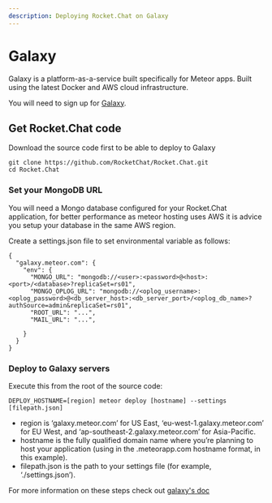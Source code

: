 ```yaml
---
description: Deploying Rocket.Chat on Galaxy
---
```


# Galaxy

Galaxy is a platform-as-a-service built specifically for Meteor apps. Built using the latest Docker and AWS cloud infrastructure.

You will need to sign up for [Galaxy](https://www.meteor.com/hosting/).

## Get Rocket.Chat code

Download the source code first to be able to deploy to Galaxy

```
git clone https://github.com/RocketChat/Rocket.Chat.git
cd Rocket.Chat
```

### Set your MongoDB URL

You will need a Mongo database configured for your Rocket.Chat application, for better performance as meteor hosting uses AWS it is advice you setup your database in the same AWS region.

Create a settings.json file to set environmental variable as follows:

```
{
  "galaxy.meteor.com": {
    "env": {
      "MONGO_URL": "mongodb://<user>:<password>@<host>:<port>/<database>?replicaSet=rs01",
      "MONGO_OPLOG_URL": "mongodb://<oplog_username>:<oplog_password>@<db_server_host>:<db_server_port>/<oplog_db_name>?authSource=admin&replicaSet=rs01",
      "ROOT_URL": "...",
      "MAIL_URL": "...",

    }
  }
}
```

### Deploy to Galaxy servers

Execute this from the root of the source code:

```
DEPLOY_HOSTNAME=[region] meteor deploy [hostname] --settings [filepath.json]
```

* region is ‘galaxy.meteor.com’ for US East, ‘eu-west-1.galaxy.meteor.com’ for EU West, and ‘ap-southeast-2.galaxy.meteor.com’ for Asia-Pacific.
* hostname is the fully qualified domain name where you’re planning to host your application (using in the .meteorapp.com hostname format, in this example).
* filepath.json is the path to your settings file (for example, ‘./settings.json’).

For more information on these steps check out [galaxy's doc](https://galaxy-guide.meteor.com/migrate-app.html)
